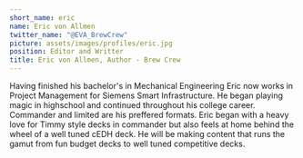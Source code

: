 ```yaml
---
short_name: eric
name: Eric von Allmen
twitter_name: "@EVA_BrewCrew"
picture: assets/images/profiles/eric.jpg
position: Editor and Writter
title: Eric von Allmen, Author - Brew Crew
---
```

Having finished his bachelor's in Mechanical Engineering Eric now works in Project Management for Siemens Smart Infrastructure. He began playing magic in highschool and continued throughout his college career. Commander and limited are his preffered formats. Eric began with a heavy love for Timmy style decks in commander but also feels at home behind the wheel of a well tuned cEDH deck. He will be making content that runs the gamut from fun budget decks to well tuned competitive decks.